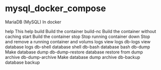 # mysql_docker_compose
MariaDB (MySQL) In docker

help                           This help
build                          Build the container
build-nc                       Build the container without caching
start                          Build the container
stop                           Stop running container
down                           Stop and remove a running container and volums
logs                           view logs
db-logs                        view database logs
db-shell                       database shell
db-bash                        database bash
db-dump                        Make database dump
db-dump-restore                database restore from dump archive
db-dump-archive                Make database dump archive
db-backup                      database backup
